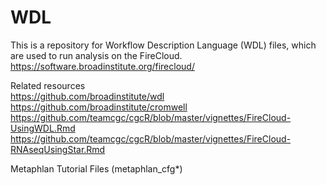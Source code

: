 # WDL
This is a repository for Workflow Description Language (WDL) files, which are used to run analysis on the FireCloud.<br>
https://software.broadinstitute.org/firecloud/

Related resources<br>
https://github.com/broadinstitute/wdl
https://github.com/broadinstitute/cromwell
https://github.com/teamcgc/cgcR/blob/master/vignettes/FireCloud-UsingWDL.Rmd
https://github.com/teamcgc/cgcR/blob/master/vignettes/FireCloud-RNAseqUsingStar.Rmd

Metaphlan Tutorial Files (metaphlan_cfg*)<br>
 
